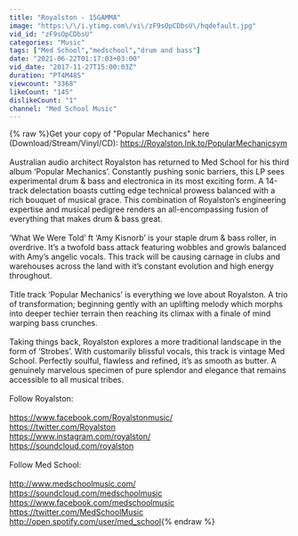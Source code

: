 ```yaml
---
title: "Royalston - 15GAMMA"
image: "https:\/\/i.ytimg.com\/vi\/zF9sOpCDbsU\/hqdefault.jpg"
vid_id: "zF9sOpCDbsU"
categories: "Music"
tags: ["Med School","medschool","drum and bass"]
date: "2021-06-22T01:17:03+03:00"
vid_date: "2017-11-27T15:00:03Z"
duration: "PT4M48S"
viewcount: "3368"
likeCount: "145"
dislikeCount: "1"
channel: "Med School Music"
---
```

{% raw %}Get your copy of &quot;Popular Mechanics&quot; here (Download/Stream/Vinyl/CD): <a rel="nofollow" target="blank" href="https://Royalston.lnk.to/PopularMechanicsym">https://Royalston.lnk.to/PopularMechanicsym</a><br /><br />Australian audio architect Royalston has returned to Med School for his third album ‘Popular Mechanics’. Constantly pushing sonic barriers, this LP sees experimental drum &amp; bass and electronica in its most exciting form. A 14-track delectation boasts cutting edge technical prowess balanced with a rich bouquet of musical grace. This combination of Royalston’s engineering expertise and musical pedigree renders an all-encompassing fusion of everything that makes drum &amp; bass great.<br /> <br />‘What We Were Told’ ft ‘Amy Kisnorb’ is your staple drum &amp; bass roller, in overdrive. It’s a twofold bass attack featuring wobbles and growls balanced with Amy’s angelic vocals. This track will be causing carnage in clubs and warehouses across the land with it’s constant evolution and high energy throughout.<br /> <br />Title track ‘Popular Mechanics’ is everything we love about Royalston. A trio of transformation; beginning gently with an uplifting melody which morphs into deeper techier terrain then reaching its climax with a finale of mind warping bass crunches.<br /> <br />Taking things back, Royalston explores a more traditional landscape in the form of ‘Strobes’. With customarily blissful vocals, this track is vintage Med School. Perfectly soulful, flawless and refined, it’s as smooth as butter. A genuinely marvelous specimen of pure splendor and elegance that remains accessible to all musical tribes.<br /><br />Follow Royalston:<br /><br /><a rel="nofollow" target="blank" href="https://www.facebook.com/Royalstonmusic/">https://www.facebook.com/Royalstonmusic/</a><br /><a rel="nofollow" target="blank" href="https://twitter.com/Royalston">https://twitter.com/Royalston</a><br /><a rel="nofollow" target="blank" href="https://www.instagram.com/royalston/">https://www.instagram.com/royalston/</a><br /><a rel="nofollow" target="blank" href="https://soundcloud.com/royalston">https://soundcloud.com/royalston</a><br /><br />Follow Med School:<br /><br /><a rel="nofollow" target="blank" href="http://www.medschoolmusic.com/">http://www.medschoolmusic.com/</a><br /><a rel="nofollow" target="blank" href="https://soundcloud.com/medschoolmusic">https://soundcloud.com/medschoolmusic</a><br /><a rel="nofollow" target="blank" href="https://www.facebook.com/medschoolmusic">https://www.facebook.com/medschoolmusic</a><br /><a rel="nofollow" target="blank" href="https://twitter.com/MedSchoolMusic">https://twitter.com/MedSchoolMusic</a><br /><a rel="nofollow" target="blank" href="http://open.spotify.com/user/med_school">http://open.spotify.com/user/med_school</a>{% endraw %}

